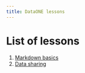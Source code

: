 ```yaml
---
title: DataONE lessons
---
```


# List of lessons

1. [Markdown basics][l0]
2. [Data sharing][l2]


[l0]: 00_markdown_basics.html
[l2]: 02_data_sharing.html
